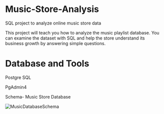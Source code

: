 # Music-Store-Analysis
SQL project to analyze online music store data

This project will teach you how to analyze the music playlist database. You can examine the dataset with SQL and help the store understand its business growth by answering simple questions.
# Database and Tools
  Postgre SQL
  
  PgAdmin4
  
Schema- Music Store Database

![MusicDatabaseSchema](https://github.com/satyamkumarc3/Music-Store-Analysis/assets/73153968/c4d91b89-7582-417b-a4a7-36c05894a052)
